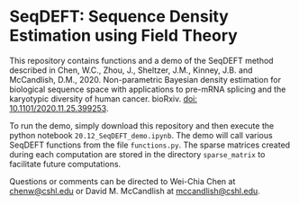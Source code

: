 # SeqDEFT: Sequence Density Estimation using Field Theory
This repository contains functions and a demo of the SeqDEFT method described in Chen, W.C., Zhou, J., Sheltzer, J.M., Kinney, J.B. and McCandlish, D.M.,
2020. Non-parametric Bayesian density estimation for biological sequence space with applications to pre-mRNA splicing and the karyotypic diversity of human cancer. bioRxiv. [doi: 10.1101/2020.11.25.399253](https://doi.org/10.1101/2020.11.25.399253).

To run the demo, simply download this repository and then execute the python notebook `20.12_SeqDEFT_demo.ipynb`. The demo will call various SeqDEFT functions from
the file `functions.py`. The sparse matrices created during each computation are stored in the directory `sparse_matrix` to facilitate future computations.

Questions or comments can be directed to Wei-Chia Chen at chenw@cshl.edu or David M. McCandlish at mccandlish@cshl.edu.
